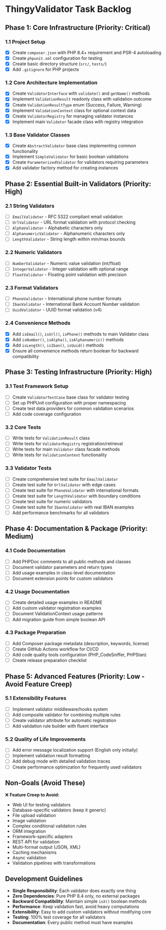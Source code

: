 # ThingyValidator Task Backlog

## Phase 1: Core Infrastructure (Priority: Critical)

### 1.1 Project Setup
- [x] Create `composer.json` with PHP 8.4+ requirement and PSR-4 autoloading
- [x] Create `phpunit.xml` configuration for testing
- [x] Create basic directory structure (`src/`, `tests/`)
- [x] Add `.gitignore` for PHP projects

### 1.2 Core Architecture Implementation
- [x] Create `ValidatorInterface` with `validate()` and `getName()` methods
- [x] Implement `ValidationResult` readonly class with validation outcome
- [x] Create `ValidationResultType` enum (Success, Failure, Warning)
- [x] Implement `ValidationContext` class for optional context data
- [x] Create `ValidatorRegistry` for managing validator instances
- [x] Implement main `Validator` facade class with registry integration

### 1.3 Base Validator Classes
- [x] Create `AbstractValidator` base class implementing common functionality
- [x] Implement `SimpleValidator` for basic boolean validations
- [x] Create `ParameterizedValidator` for validators requiring parameters
- [x] Add validator factory method for creating instances

## Phase 2: Essential Built-in Validators (Priority: High)

### 2.1 String Validators
- [ ] `EmailValidator` - RFC 5322 compliant email validation
- [ ] `UrlValidator` - URL format validation with protocol checking
- [ ] `AlphaValidator` - Alphabetic characters only
- [ ] `AlphanumericValidator` - Alphanumeric characters only
- [ ] `LengthValidator` - String length within min/max bounds

### 2.2 Numeric Validators  
- [ ] `NumberValidator` - Numeric value validation (int/float)
- [ ] `IntegerValidator` - Integer validation with optional range
- [ ] `FloatValidator` - Floating point validation with precision

### 2.3 Format Validators
- [ ] `PhoneValidator` - International phone number formats
- [ ] `IbanValidator` - International Bank Account Number validation
- [ ] `UuidValidator` - UUID format validation (v4)

### 2.4 Convenience Methods
- [x] Add `isEmail()`, `isUrl()`, `isPhone()` methods to main Validator class
- [x] Add `isNumber()`, `isAlpha()`, `isAlphanumeric()` methods
- [x] Add `isLength()`, `isIban()`, `isUuid()` methods
- [x] Ensure all convenience methods return boolean for backward compatibility

## Phase 3: Testing Infrastructure (Priority: High)

### 3.1 Test Framework Setup
- [ ] Create `ValidatorTestCase` base class for validator testing
- [ ] Set up PHPUnit configuration with proper namespacing
- [ ] Create test data providers for common validation scenarios
- [ ] Add code coverage configuration

### 3.2 Core Tests
- [ ] Write tests for `ValidationResult` class
- [ ] Write tests for `ValidatorRegistry` registration/retrieval
- [ ] Write tests for main `Validator` class facade methods
- [ ] Write tests for `ValidationContext` functionality

### 3.3 Validator Tests
- [ ] Create comprehensive test suite for `EmailValidator`
- [ ] Create test suite for `UrlValidator` with edge cases
- [ ] Create test suite for `PhoneValidator` with international formats
- [ ] Create test suite for `LengthValidator` with boundary conditions
- [ ] Create test suite for numeric validators
- [ ] Create test suite for `IbanValidator` with real IBAN examples
- [ ] Add performance benchmarks for all validators

## Phase 4: Documentation & Package (Priority: Medium)

### 4.1 Code Documentation
- [ ] Add PHPDoc comments to all public methods and classes
- [ ] Document validator parameters and return types
- [ ] Add usage examples in class-level documentation
- [ ] Document extension points for custom validators

### 4.2 Usage Documentation
- [ ] Create detailed usage examples in README
- [ ] Add custom validator registration examples
- [ ] Document ValidationContext usage patterns
- [ ] Add migration guide from simple boolean API

### 4.3 Package Preparation
- [ ] Add Composer package metadata (description, keywords, license)
- [ ] Create GitHub Actions workflow for CI/CD
- [ ] Add code quality tools configuration (PHP_CodeSniffer, PHPStan)
- [ ] Create release preparation checklist

## Phase 5: Advanced Features (Priority: Low - Avoid Feature Creep)

### 5.1 Extensibility Features
- [ ] Implement validator middleware/hooks system
- [ ] Add composite validator for combining multiple rules
- [ ] Create validator attribute for automatic registration
- [ ] Add validation rule builder with fluent interface

### 5.2 Quality of Life Improvements
- [ ] Add error message localization support (English only initially)
- [ ] Implement validation result formatting
- [ ] Add debug mode with detailed validation traces
- [ ] Create performance optimization for frequently used validators

## Non-Goals (Avoid These)

❌ **Feature Creep to Avoid:**
- Web UI for testing validators
- Database-specific validators (keep it generic)
- File upload validation
- Image validation
- Complex conditional validation rules
- ORM integration
- Framework-specific adapters
- REST API for validation
- Multi-format output (JSON, XML)
- Caching mechanisms
- Async validation
- Validation pipelines with transformations

## Development Guidelines

- **Single Responsibility**: Each validator does exactly one thing
- **Zero Dependencies**: Pure PHP 8.4 only, no external packages
- **Backward Compatibility**: Maintain simple `isX()` boolean methods
- **Performance**: Keep validation fast, avoid heavy computations
- **Extensibility**: Easy to add custom validators without modifying core
- **Testing**: 100% test coverage for all validators
- **Documentation**: Every public method must have examples